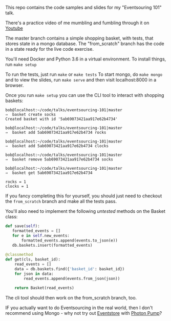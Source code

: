 This repo contains the code samples and slides for my "Eventsouring 101" talk.

There's a practice video of me mumbling and fumbling through it on [Youtube](https://www.youtube.com/watch?v=0l8vuYaaBUs)

The master branch contains a simple shopping basket, with tests, that stores state in a mongo database.
The "from_scratch" branch has the code in a state ready for the live code exercise.

You'll need Docker and Python 3.6 in a virtual environment. To install things, run `make setup`

To run the tests, just run `make` or `make tests`
To start mongo, do `make mongo` and to view the slides, run `make serve` and then visit localhost:8000 in a browser.


Once you run `make setup` you can use the CLI tool to interact with shopping baskets:

```console
bob@localhost:~/code/talks/eventsourcing-101|master 
⇒  basket create socks
Created basket with id '5ab69073421aa917e62b4734'

bob@localhost:~/code/talks/eventsourcing-101|master 
⇒  basket add 5ab69073421aa917e62b4734 rocks

bob@localhost:~/code/talks/eventsourcing-101|master 
⇒  basket add 5ab69073421aa917e62b4734 clocks

bob@localhost:~/code/talks/eventsourcing-101|master 
⇒  basket remove 5ab69073421aa917e62b4734 socks 

bob@localhost:~/code/talks/eventsourcing-101|master 
⇒  basket get 5ab69073421aa917e62b4734

rocks = 1
clocks = 1
```

If you fancy completing this for yourself, you should just need to checkout the `from_scratch` branch and make all the tests pass.

You'll also need to implement the following _untested_ methods on the Basket class:

```python
def save(self):
   formatted_events = []
   for e in self.new_events:
       formatted_events.append(events.to_json(e))
   db.baskets.insert(formatted_events)
   
@classmethod
def get(cls, basket_id):
    read_events = []
    data = db.baskets.find({'basket_id': basket_id})
    for json in data:
        read_events.append(events.from_json(json))
        
    return Basket(read_events)
```

The cli tool should then work on the from_scratch branch, too.

IF you actually want to do Eventsourcing in the real world, then I don't recommend using Mongo - why not try out [Eventstore](https://eventstore.org/) with [Photon Pump](https://github.com/madedotcom/photon-pump)?
